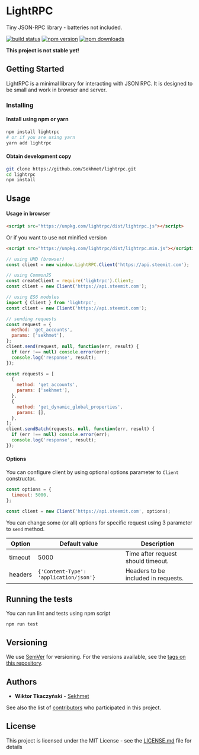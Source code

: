 # LightRPC

Tiny JSON-RPC library - batteries not included.

[![build status](https://img.shields.io/travis/Sekhmet/lightrpc/master.svg?style=flat-square)](https://travis-ci.org/Sekhmet/lightrpc)
[![npm version](https://img.shields.io/npm/v/lightrpc.svg?style=flat-square)](https://www.npmjs.com/package/lightrpc)
[![npm downloads](https://img.shields.io/npm/dm/lightrpc.svg?style=flat-square)](https://www.npmjs.com/package/lightrpc)

**This project is not stable yet!**

## Getting Started

LightRPC is a minimal library for interacting with JSON RPC.
It is designed to be small and work in browser and server.

### Installing

#### Install using npm or yarn

```bash
npm install lightrpc
# or if you are using yarn
yarn add lightrpc
```

#### Obtain development copy

```bash
git clone https://github.com/Sekhmet/lightrpc.git
cd lightrpc
npm install
```

## Usage

#### Usage in browser

```html
<script src="https://unpkg.com/lightrpc/dist/lightrpc.js"></script>
```

Or if you want to use not minified version

```html
<script src="https://unpkg.com/lightrpc/dist/lightrpc.min.js"></script>
```

```js
// using UMD (browser)
const client = new window.LightRPC.Client('https://api.steemit.com');

// using CommonJS
const createClient = require('lightrpc').Client;
const client = new Client('https://api.steemit.com');

// using ES6 modules
import { Client } from 'lightrpc';
const client = new Client('https://api.steemit.com');

// sending requests
const request = {
  method: 'get_accounts',
  params: ['sekhmet'],
};
client.send(request, null, function(err, result) {
  if (err !== null) console.error(err);
  console.log('response', result);
});

const requests = [
  {
    method: 'get_accounts',
    params: ['sekhmet'],
  },
  {
    method: 'get_dynamic_global_properties',
    params: [],
  },
];
client.sendBatch(requests, null, function(err, result) {
  if (err !== null) console.error(err);
  console.log('response', result);
});
```

#### Options

You can configure client by using optional options parameter to `Client` constructor.

```js
const options = {
  timeout: 5000,
};

const client = new Client('https://api.steemit.com', options);
```

You can change some (or all) options for specific request using 3 parameter to `send` method.

| Option  | Default value                          | Description                         |
| ------- | -------------------------------------- | ----------------------------------- |
| timeout | 5000                                   | Time after request should timeout.  |
| headers | `{'Content-Type': 'application/json'}` | Headers to be included in requests. |

## Running the tests

You can run lint and tests using npm script

```
npm run test
```

## Versioning

We use [SemVer](http://semver.org/) for versioning. For the versions available, see the [tags on this repository](https://github.com/Sekhmet/lightrpc).

## Authors

* **Wiktor Tkaczyński** - [Sekhmet](https://github.com/Sekhmet)

See also the list of [contributors](https://github.com/Sekhmet/lightrpc/contributors) who participated in this project.

## License

This project is licensed under the MIT License - see the [LICENSE.md](LICENSE.md) file for details
